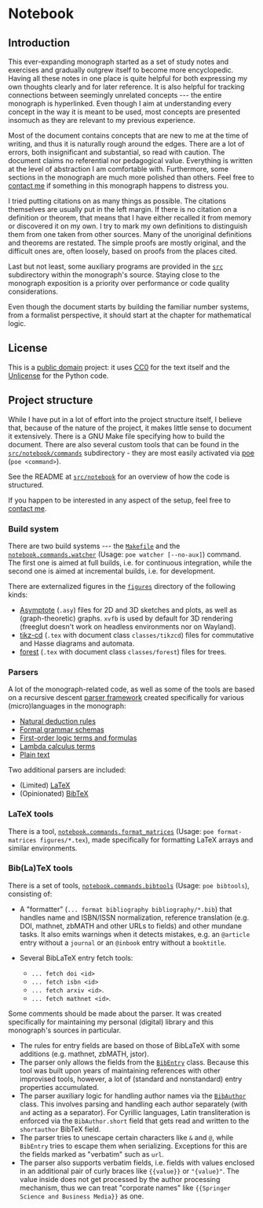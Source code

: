 # Notebook

<!-- __Note__: The corresponding PDF, kept up-to-date, can be found [here](https://ivasilev.net/files/Notebook.pdf). -->

## Introduction

This ever-expanding monograph started as a set of study notes and exercises and gradually outgrew itself to become more encyclopedic. Having all these notes in one place is quite helpful for both expressing my own thoughts clearly and for later reference. It is also helpful for tracking connections between seemingly unrelated concepts --- the entire monograph is hyperlinked. Even though I aim at understanding every concept in the way it is meant to be used, most concepts are presented insomuch as they are relevant to my previous experience.

Most of the document contains concepts that are new to me at the time of writing, and thus it is naturally rough around the edges. There are a lot of errors, both insignificant and substantial, so read with caution. The document claims no referential nor pedagogical value. Everything is written at the level of abstraction I am comfortable with. Furthermore, some sections in the monograph are much more polished than others. Feel free to [contact me](https://ivasilev.net) if something in this monograph happens to distress you.

I tried putting citations on as many things as possible. The citations themselves are usually put in the left margin. If there is no citation on a definition or theorem, that means that I have either recalled it from memory or discovered it on my own. I try to mark my own definitions to distinguish them from one taken from other sources. Many of the unoriginal definitions and theorems are restated. The simple proofs are mostly original, and the difficult ones are, often loosely, based on proofs from the places cited.

Last but not least, some auxiliary programs are provided in the [`src`](https://github.com/v--/notebook/tree/master/src) subdirectory within the monograph's source. Staying close to the monograph exposition is a priority over performance or code quality considerations.

Even though the document starts by building the familiar number systems, from a formalist perspective, it should start at the chapter for mathematical logic.

## License

This is a [public domain](https://en.wikipedia.org/wiki/Public_domain) project: it uses [CC0](https://spdx.org/licenses/CC0-1.0.html) for the text itself and the [Unlicense](https://spdx.org/licenses/Unlicense.html) for the Python code.

## Project structure

While I have put in a lot of effort into the project structure itself, I believe that, because of the nature of the project, it makes little sense to document it extensively. There is a GNU Make file specifying how to build the document. There are also several custom tools that can be found in the [`src/notebook/commands`](./src/notebook/commands) subdirectory - they are most easily activated via [poe](https://poethepoet.natn.io) (`poe <command>`).

See the README at [`src/notebook`](./src/notebook) for an overview of how the code is structured.

If you happen to be interested in any aspect of the setup, feel free to [contact me](https://ivasilev.net).

### Build system

There are two build systems --- the [`Makefile`](./Makefile) and the [`notebook.commands.watcher`](./src/notebook/commands/watcher) (Usage: `poe watcher [--no-aux]`) command. The first one is aimed at full builds, i.e. for continuous integration, while the second one is aimed at incremental builds, i.e. for development.

There are externalized figures in the [`figures`](./figures) directory of the following kinds:
* [Asymptote](https://github.com/vectorgraphics/asymptote) (`.asy`) files for 2D and 3D sketches and plots, as well as (graph-theoretic) graphs. `xvfb` is used by default for 3D rendering (freeglut doesn't work on headless environments nor on Wayland).
* [tikz-cd](https://ctan.org/pkg/tikz-cd) (`.tex` with document class `classes/tikzcd`) files for commutative and Hasse diagrams and automata.
* [forest](https://ctan.org/pkg/forest) (`.tex` with document class `classes/forest`) files for trees.

### Parsers

A lot of the monograph-related code, as well as some of the tools are based on a recursive descent [parser framework](./src/notebook/parsing) created specifically for various (micro)languages in the monograph:
* [Natural deduction rules](./src/notebook/math/natural_deduction/parsing)
* [Formal grammar schemas](./src/notebook/math/grammars/parsing)
* [First-order logic terms and formulas](./src/notebook/math/fol/parsing)
* [Lambda calculus terms](./src/notebook/math/lambda/parsing)
* [Plain text](./src/notebook/math/nlp/parsing)

Two additional parsers are included:
* (Limited) [LaTeX](./src/notebook/latex/parsing)
* (Opinionated) [BibTeX](./src/notebook/bibtex/parsing)

### LaTeX tools

There is a tool, [`notebook.commands.format_matrices`](./src/notebook/commands/format_matrices) (Usage: `poe format-matrices figures/*.tex`), made specifically for formatting LaTeX arrays and similar environments.

### Bib(La)TeX tools

There is a set of tools, [`notebook.commands.bibtools`](./src/notebook/commands/bibtools) (Usage: `poe bibtools`), consisting of:
* A "formatter" (`... format bibliography bibliography/*.bib`) that handles name and ISBN/ISSN normalization, reference translation (e.g. DOI, mathnet, zbMATH and other URLs to fields) and other mundane tasks. It also emits warnings when it detects mistakes, e.g. an `@article` entry without a `journal` or an `@inbook` entry without a `booktitle`.

* Several BibLaTeX entry fetch tools:
  * `... fetch doi <id>`
  * `... fetch isbn <id>`
  * `... fetch arxiv <id>`.
  * `... fetch mathnet <id>`.

Some comments should be made about the parser. It was created specifically for maintaining my personal (digital) library and this monograph's sources in particular.
* The rules for entry fields are based on those of BibLaTeX with some additions (e.g. mathnet, zbMATH, jstor).
* The parser only allows the fields from the [`BibEntry`](./src/notebook/bibtex/entry.py) class. Because this tool was built upon years of maintaining references with other improvised tools, however, a lot of (standard and nonstandard) entry properties accumulated.
* The parser auxiliary logic for handling author names via the [`BibAuthor`](./src/notebook/bibtex/author.py) class. This involves parsing and handling each author separately (with `and` acting as a separator). For Cyrillic languages, Latin transliteration is enforced via the `BibAuthor.short` field that gets read and written to the `shortauthor` BibTeX field.
* The parser tries to unescape certain characters like `&` and `@`, while `BibEntry` tries to escape them when serializing. Exceptions for this are the fields marked as "verbatim" such as `url`.
* The parser also supports verbatim fields, i.e. fields with values enclosed in an additional pair of curly braces like `{{value}}` or `"{value}"`. The value inside does not get processed by the author processing mechanism, thus we can treat "corporate names" like `{{Springer Science and Business Media}}` as one.

